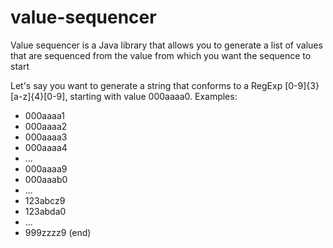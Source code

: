 # value-sequencer
Value sequencer is a Java library that allows you to generate a list of values that are sequenced from the value from which you want the sequence to start

Let's say you want to generate a string that conforms to a RegExp [0-9]{3}[a-z]{4}[0-9], starting with value 000aaaa0.
Examples:
- 000aaaa1
- 000aaaa2
- 000aaaa3
- 000aaaa4
- ...
- 000aaaa9
- 000aaab0
- ...
- 123abcz9
- 123abda0
- ...
- 999zzzz9 (end)
